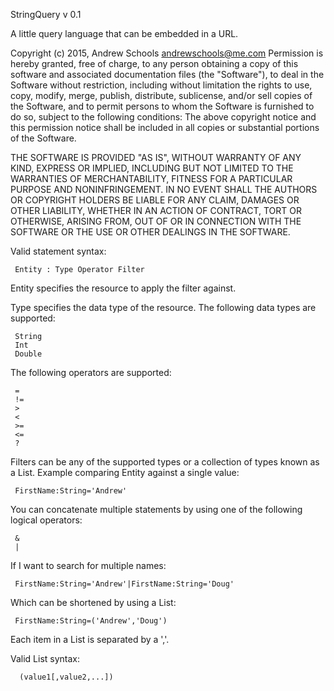  StringQuery v 0.1
 
 A little query language that can be embedded in a URL.
 
 Copyright (c) 2015, Andrew Schools <andrewschools@me.com>
 Permission is hereby granted, free of charge, to any
 person obtaining a copy of this software and associated
 documentation files (the "Software"), to deal in the
 Software without restriction, including without
 limitation the rights to use, copy, modify, merge,
 publish, distribute, sublicense, and/or sell copies
 of the Software, and to permit persons to whom the
 Software is furnished to do so, subject to the
 following conditions:
 The above copyright notice and this permission notice
 shall be included in all copies or substantial portions
 of the Software.
 
 THE SOFTWARE IS PROVIDED "AS IS", WITHOUT WARRANTY OF ANY KIND, EXPRESS OR
 IMPLIED, INCLUDING BUT NOT LIMITED TO THE WARRANTIES OF MERCHANTABILITY,
 FITNESS FOR A PARTICULAR PURPOSE AND NONINFRINGEMENT. IN NO EVENT SHALL THE
 AUTHORS OR COPYRIGHT HOLDERS BE LIABLE FOR ANY CLAIM, DAMAGES OR OTHER
 LIABILITY, WHETHER IN AN ACTION OF CONTRACT, TORT OR OTHERWISE, ARISING FROM,
 OUT OF OR IN CONNECTION WITH THE SOFTWARE OR THE USE OR OTHER DEALINGS IN
 THE SOFTWARE.
 
 Valid statement syntax: 
 
     Entity : Type Operator Filter
  
 Entity specifies the resource to apply the filter against.
  
 Type specifies the data type of the resource.  The following data types are supported:
 
     String
     Int
     Double
     
 The following operators are supported:
 
     =
     !=
     >
     <
     >=
     <=
     ?
     
 Filters can be any of the supported types or a collection of types known as 
 a List.  Example comparing Entity against a single value:
 
     FirstName:String='Andrew'
     
 You can concatenate multiple statements by using one of the following logical
 operators:
 
     &
     |     
     
 If I want to search for multiple names:
 
     FirstName:String='Andrew'|FirstName:String='Doug'
 
 Which can be shortened by using a List:
 
     FirstName:String=('Andrew','Doug')
        
 Each item in a List is separated by a ','.
 
 Valid List syntax:
 
      (value1[,value2,...])

